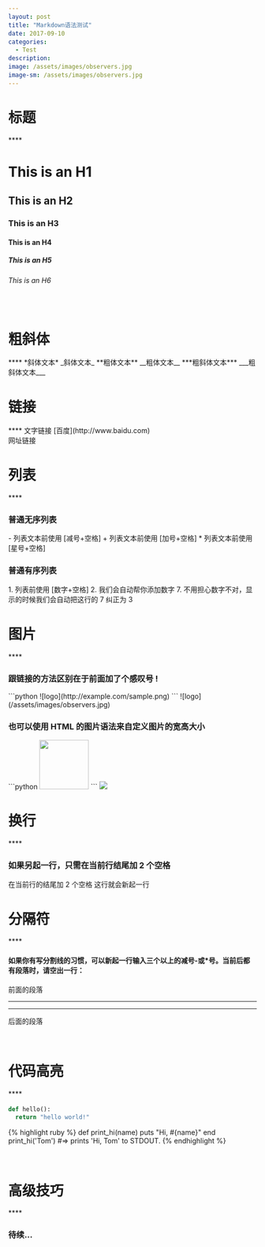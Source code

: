 ```yaml
---
layout: post
title: "Markdown语法测试"
date: 2017-09-10
categories:
  - Test
description:
image: /assets/images/observers.jpg
image-sm: /assets/images/observers.jpg
---
```

<h1>标题</h1>
****
<h1>This is an H1</h1>
<h2>This is an H2</h2>
<h3>This is an H3</h3>
<h4>This is an H4</h4>
<h5>This is an H5</h5>
<h6>This is an H6</h6>
<br>
<h1>粗斜体</h1>
****
*斜体文本*    _斜体文本_
**粗体文本**    __粗体文本__
***粗斜体文本***    ___粗斜体文本___
<br>

<h1>链接</h1>
****
文字链接 [百度](http://www.baidu.com)
<br>
网址链接 <http://www.baidu.com>
<br>

<h1>列表</h1>
****
<h3>普通无序列表</h3>
- 列表文本前使用 [减号+空格]
+ 列表文本前使用 [加号+空格]
* 列表文本前使用 [星号+空格]
<h3>普通有序列表</h3>
1. 列表前使用 [数字+空格]
2. 我们会自动帮你添加数字
7. 不用担心数字不对，显示的时候我们会自动把这行的 7 纠正为 3

<br>
<h1>图片</h1>
****
<h3>跟链接的方法区别在于前面加了个感叹号 !</h3>
```python
![logo](http://example.com/sample.png)
```
![logo](/assets/images/observers.jpg)
<h3>也可以使用 HTML 的图片语法来自定义图片的宽高大小</h3>
```python
<img src="http://example.com/sample.png" width="100" height="100">
```
<img src="https://avatars0.githubusercontent.com/u/28595171?v=4&u=d39766f6e9646f8a8ef138fb0e228e7c09fb6cc1&s=400">
<br>
<h1>换行</h1>
****
<h3>如果另起一行，只需在当前行结尾加 2 个空格</h3>
在当前行的结尾加 2 个空格  
这行就会新起一行
<br>
<h1>分隔符</h1>
****
<h4>如果你有写分割线的习惯，可以新起一行输入三个以上的减号-或*号。当前后都有段落时，请空出一行：</h4>
前面的段落

***

---

后面的段落

<br>
<h1>代码高亮</h1>
****

```python
def hello():
  return "hello world!"
```

{% highlight ruby %}
def print_hi(name)
  puts "Hi, #{name}"
end
print_hi('Tom')
#=> prints 'Hi, Tom' to STDOUT.
{% endhighlight %}

<br>
<h1>高级技巧</h1>
****
<h3>待续...</h3>
